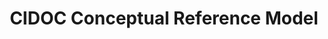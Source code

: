 ---
schema: default
title: CIDOC Conceptual Reference Model
notes: >-
  This is the encoding approved by CRM-SIG in the meeting 21/11/2012 as the
  official current version for the CIDOC CRM namespace. Note that this is NOT a
  definition of the CIDOC CRM, but an encoding derived from the authoritative
  release of the CIDOC CRM v5.0.4 on
  http://www.cidoc-crm.org/official_release_cidoc.html @en
organization: DataScientia Foundation
resources:
  - name: CRM.UAN.owl
    url: >-
      http://git.knowdive.disi.unitn.it:8080/knowledge/LiveKnowledge/SREP/culture/raw/master/CRM.UAN.owl
    format: owl
    description: >-
      This is the encoding approved by CRM-SIG in the meeting 21/11/2012 as the
      official current version for the CIDOC CRM namespace. Note that this is
      NOT a definition of the CIDOC CRM, but an encoding derived from the
      authoritative release of the CIDOC CRM v5.0.4 on
      http://www.cidoc-crm.org/official_release_cidoc.html @en
    license: CC BY-SA 4.0
    status: Unannotated
    byteSize: '523.623'
    issued: '2012-12-17'
    language: 'de, el, en, fr, pt, ru'
    modified: '17 March 2020, 21:30 (UTC+01:00)'
    OntologyEngineeringTool: Protégé
    ontologyLanguage: OWL
    ontologySyntax: rdf
    example: Unknown
    ReferenceLKRepository: SREP
    referenceOntology: Unknown
    referenceDatasets: Unknown
distribution: crm-owl
keyword: Cultural Heritage
publisher: Unknown
category:
  - Upper-Level
versionNotes: '2016: Annual review OK'
landingPage: 'https://cidoc-crm.org/'
accessRigths: Public
creator: FORTH-ICS
hasVersion: Unknown
isVersionOf: Unknown
issued: '2012-12-17'
modified: '17 March 2020, 21:30 (UTC+01:00)'
language: 'de, el, en, fr, pt, ru'
provenance: ''
page: 'http://www.cidoc-crm.org/cidoc-crm/'
wasGeneratedBy: Unknown
versionInfo: version 5.04
formalityLevel: Teleontology
OntologyEngineeringMethodology: Unknown
acronym: crm
CompetencyQuestion: Unknown
preferredNamespacePrefix: cidoc-crm
toDoList: To completely annotate.
namespacesGenerated: Unknown
namespacesReused: Unknown
datasetLevel: Knowledge Level(L3-4)
spatialExtent: Unknown
temporalExtent: Unknown
---